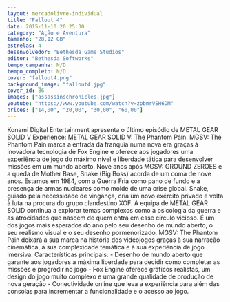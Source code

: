 ```yaml
---
layout: mercadolivre-individual
title: "Fallout 4"
date: 2015-11-10 20:25:30
category: "Ação e Aventura"
tamanho: "28,12 GB"
estrelas: 4
desenvolvedor: "Bethesda Game Studios"
editor: "Bethesda Softworks"
tempo_campanha: N/D
tempo_completo: N/D
cover: "fallout4.png"
background_image: "fallout4.jpg"
cover_id: 86
images: ["assassinschronicles.jpg"]
youtube: "https://www.youtube.com/watch?v=zpbmrVSH6DM"
prices: ["14,00", "20,00", "30,00", "60,00"]
---
```

Konami Digital Entertainment apresenta o último episódio de METAL GEAR SOLID V Experience: METAL GEAR SOLID V: The Phantom Pain. MGSV: The Phantom Pain marca a entrada da franquia numa nova era graças à inovadora tecnologia de Fox Engine e oferece aos jogadores uma experiência de jogo do máximo nível e liberdade tática para desenvolver missões em um mundo aberto. Nove anos após MGSV: GROUND ZEROES e a queda de Mother Base, Snake (Big Boss) acorda de um coma de nove anos. Estamos em 1984, com a Guerra Fria como pano de fundo e a presença de armas nucleares como molde de uma crise global. Snake, guiado pela necessidade de vingança, cria um novo exército privado e volta à luta na procura do grupo clandestino XOF. A equipa de METAL GEAR SOLID continua a explorar temas complexos como a psicologia da guerra e as atrocidades que nascem de quem entra em esse círculo vicioso. É um dos jogos mais esperados do ano pelo seu desenho de mundo aberto, o seu realismo visual e o seu desenho pormenorizado. MGSV: The Phantom Pain deixará a sua marca na história dos videojogos graças à sua narração cinemática, à sua complexidade temática e à sua experiência de jogo imersiva. Características principais: - Desenho de mundo aberto que garante aos jogadores a máxima liberdade para decidir como completar as missões e progredir no jogo - Fox Engine oferece gráficos realistas, um design do jogo muito complexo e uma grande qualidade de produção de nova geração - Conectividade online que leva a experiência para além das consolas para incrementar a funcionalidade e o acesso ao jogo.
